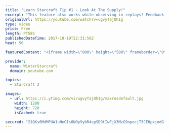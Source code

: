 ```yaml
---
title: "Learn Starcraft Tip #1 - Look At The Supply!"
excerpt: "This feature also works while observing in replays! Feedback and tip suggestions are appreciated :)"
originalUrl: https://youtube.com/watch?v=ugvyTajOhIg
type: video
price: Free
length: PT58S
publishedDateTime: 2017-10-19T22:31:50Z
heat: 50

featuredContent: "<iframe width=\"800\" height=\"500\" frameborder=\"0\" src=\"https://www.youtube.com/embed/ugvyTajOhIg\" allow=\"accelerometer; autoplay; encrypted-media; gyroscope; picture-in-picture\" allowfullscreen></iframe>"

provider:
  name: WinterStarcraft
  domain: youtube.com

topics:
  - StarCraft 2

images:
  - url: https://i.ytimg.com/vi/ugvyTajOhIg/maxresdefault.jpg
    width: 1280
    height: 720
    isCached: true

secured: "21QKs0MdMPUA1uNeGIs0NOp9ybR4spSD9tIwFjX3MzG9npocjT3CEHpxjodGf4iL9PMVDaj3Lu+QbSSeodS4ES5tZIBr0pEHairHjNHkATX+v+hzoxvmaYklwOtIT85Xnq10ChWUj1Lx9/858tQUp7YfatcHMNbERVa6uWFsyCyi5/EbfytvNpQ3TV7pASxLy550P6adWF6TD+Y1VRG9Bw/JnPUrL1HKnfUNFWyp5K6jtyIK01jt7YbWmPJcYAdMCmFHXbGt5EQmtlUlUSD9TYvFZzz1WndhUp1cEJUjNFpSfi280tRWRAdXEKU23dVXJIWToC+SiNnrHEVcuQZapsmCo4UeIatNxsB0DAX8I7SgnJcL9LdKHVXi5UvyS8UBp/JKNQb/54Wn/EITSf9RYk1z7z+AChYyc43jhZJr+Jk=;5TJnmMgsvfCb3D13UNrCvw=="
---
```


